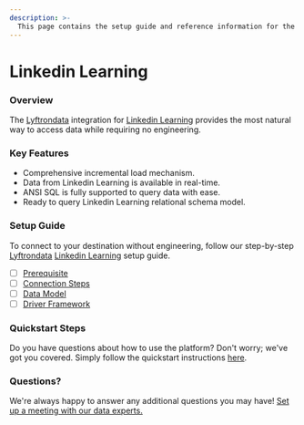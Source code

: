 ```yaml
---
description: >-
  This page contains the setup guide and reference information for the Linkedin Learning source connector.
---
```


# Linkedin Learning

### Overview

The [Lyftrondata](https://www.lyftrondata.com/) integration for [Linkedin Learning](None) provides the most natural way to access data while requiring no engineering.

### Key Features

* Comprehensive incremental load mechanism.
* Data from Linkedin Learning is available in real-time.&#x20;
* ANSI SQL is fully supported to query data with ease.
* Ready to query Linkedin Learning relational schema model.

### Setup Guide

To connect to your destination without engineering, follow our step-by-step [Lyftrondata](https://www.lyftrondata.com/)  [Linkedin Learning](None) setup guide.

* [ ] [Prerequisite](prerequisite.md)
* [ ] [Connection Steps](connection-steps.md)
* [ ] [Data Model](data-model/erd.md)
* [ ] [Driver Framework](driver-framework/)

### Quickstart Steps

Do you have questions about how to use the platform? Don't worry; we've got you covered. Simply follow the quickstart instructions [here](../README.md).

### Questions? <a href="#questions" id="questions"></a>

We're always happy to answer any additional questions you may have! [Set up a meeting with our data experts.](https://www.lyftrondata.com/book-a-meeting/)


